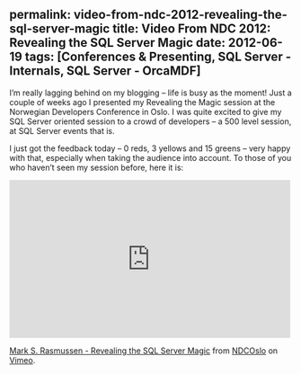 permalink: video-from-ndc-2012-revealing-the-sql-server-magic
title: Video From NDC 2012: Revealing the SQL Server Magic
date: 2012-06-19
tags: [Conferences & Presenting, SQL Server - Internals, SQL Server - OrcaMDF]
---
I’m really lagging behind on my blogging – life is busy as the moment! Just a couple of weeks ago I presented my Revealing the Magic session at the Norwegian Developers Conference in Oslo. I was quite excited to give my SQL Server oriented session to a crowd of developers – a 500 level session, at SQL Server events that is.

I just got the feedback today – 0 reds, 3 yellows and 15 greens – very happy with that, especially when taking the audience into account. To those of you who haven’t seen my session before, here it is:

<iframe src="http://player.vimeo.com/video/43659054" height="281" width="500" allowfullscreen="allowfullscreen" frameborder="0"></iframe>

[Mark S. Rasmussen - Revealing the SQL Server Magic](http://vimeo.com/43659054) from [NDCOslo](http://vimeo.com/ndcoslo) on [Vimeo](http://vimeo.com).
